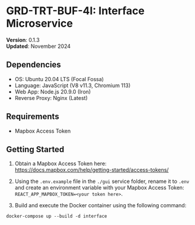 # GRD-TRT-BUF-4I: Interface Microservice

__Version__: 0.1.3<br>
__Updated__: November 2024

## Dependencies
- OS: Ubuntu 20.04 LTS (Focal Fossa)
- Language: JavaScript (V8 v11.3, Chromium 113)
- Web App: Node.js 20.9.0 (Iron)
- Reverse Proxy: Nginx (Latest)

## Requirements
- Mapbox Access Token

## Getting Started
1. Obtain a Mapbox Access Token here: https://docs.mapbox.com/help/getting-started/access-tokens/

2. Using the `.env.example` file in the `./gui` service folder, rename it to `.env` and create an environment variable with your Mapbox Access Token: `REACT_APP_MAPBOX_TOKEN=<your token here>`.

3. Build and execute the Docker container using the following command:
```
docker-compose up --build -d interface
```